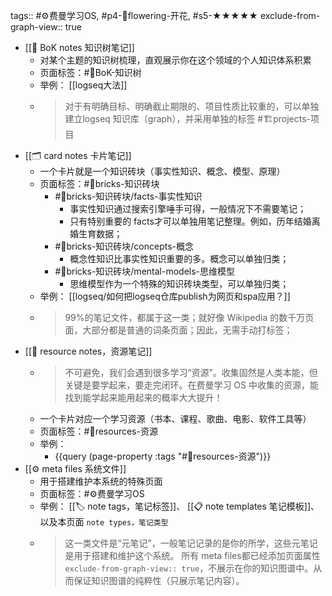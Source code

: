 tags:: #⚙️费曼学习OS, #p4-🌸flowering-开花, #s5-★★★★★
exclude-from-graph-view:: true

- [[🌲 BoK notes 知识树笔记]]
	- 对某个主题的知识树梳理，直观展示你在这个领域的个人知识体系积累
	- 页面标签：#🌲BoK-知识树
	- 举例： [[logseq大法]]
	- > 对于有明确目标、明确截止期限的、项目性质比较重的，可以单独建立logseq 知识库（graph），并采用单独的标签 #🏗️projects-项目
- [[🗂️ card notes 卡片笔记]]
	- 一个卡片就是一个知识砖块（事实性知识、概念、模型、原理）
	- 页面标签：#🧱bricks-知识砖块
		- #🧱bricks-知识砖块/facts-事实性知识
			- 事实性知识通过搜索引擎唾手可得，一般情况下不需要笔记；
			- 只有特别重要的 facts才可以单独用笔记整理。例如，历年结婚离婚生育数据；
		- #🧱bricks-知识砖块/concepts-概念
			- 概念性知识比事实性知识重要的多。概念可以单独归类；
		- #🧱bricks-知识砖块/mental-models-思维模型
			- 思维模型作为一个特殊的知识砖块类型，可以单独归类；
	- 举例： [[logseq/如何把logseq仓库publish为网页和spa应用？]]
	- > 99%的笔记文件，都属于这一类；就好像 Wikipedia 的数千万页面，大部分都是普通的词条页面；因此，无需手动打标签；
- [[💎 resource notes，资源笔记]]
	- > 不可避免，我们会遇到很多学习“资源”。收集固然是人类本能，但关键是要学起来，要走完闭环。在费曼学习 OS 中收集的资源，能找到能学起来能用起来的概率大大提升！
	- 一个卡片对应一个学习资源（书本、课程、歌曲、电影、软件工具等）
	- 页面标签：#💎resources-资源
	- 举例：
		- {{query (page-property :tags "#💎resources-资源")}}
- [[⚙️ meta files 系统文件]]
	- 用于搭建维护本系统的特殊页面
	- 页面标签：#⚙️费曼学习OS
	- 举例： [[🏷️ note tags，笔记标签]]、 [[📋 note templates 笔记模板]]、以及本页面 `note types，笔记类型`
	- > 这一类文件是“元笔记”，一般笔记记录的是你的所学，这些元笔记是用于搭建和维护这个系统。
	  所有 meta files都已经添加页面属性`exclude-from-graph-view:: true`，不展示在你的知识图谱中。从而保证知识图谱的纯粹性（只展示笔记内容）。